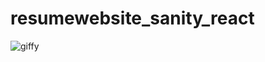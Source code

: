 # resumewebsite_sanity_react

![giffy](https://user-images.githubusercontent.com/83884792/207398065-96a05ff6-71d9-4925-9cba-10eecbdbd07f.gif)
